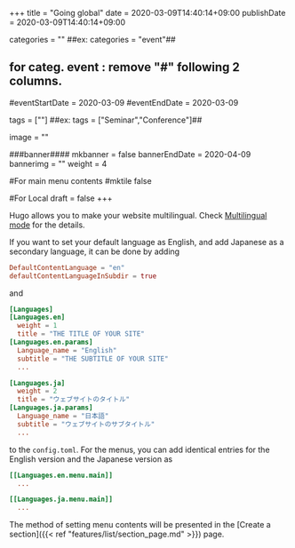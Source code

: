 +++
title =  "Going global"
date = 2020-03-09T14:40:14+09:00
publishDate = 2020-03-09T14:40:14+09:00

categories = ""
##ex:  categories = "event"##
## for categ. event : remove "#" following 2 columns. ##
#eventStartDate = 2020-03-09
#eventEndDate = 2020-03-09

tags = [""]
##ex: tags = ["Seminar","Conference"]##

image = ""

###banner####
mkbanner = false
bannerEndDate = 2020-04-09
bannerimg = ""
weight = 4

#For main menu contents
#mktile false

#For Local
draft = false
+++


Hugo allows you to make your website multilingual. Check [Multilingual mode](https://gohugo.io/content-management/multilingual/) for the details.

If you want to set your default language as English, and add Japanese as a secondary language, it can be done by adding 

```toml
DefaultContentLanguage = "en"
defaultContentLanguageInSubdir = true
```

and

```config.toml
[Languages]
[Languages.en]
  weight = 1
  title = "THE TITLE OF YOUR SITE"
[Languages.en.params]
  Language_name = "English"
  subtitle = "THE SUBTITLE OF YOUR SITE"
  ...

[Languages.ja]
  weight = 2
  title = "ウェブサイトのタイトル"
[Languages.ja.params]
  Language_name = "日本語"
  subtitle = "ウェブサイトのサブタイトル"
  ...
```

to the `config.toml`. For the menus, you can add identical entries for the English version and the Japanese version as

```toml
[[Languages.en.menu.main]]
  ...

[[Languages.ja.menu.main]]
  ...
```

The method of setting menu contents will be presented in the [Create a section]({{< ref "features/list/section_page.md" >}}) page.


